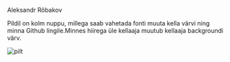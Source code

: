 Aleksandr Rõbakov

Pildil on kolm nuppu, millega saab vahetada fonti muuta kella värvi ning minna Github lingile.Minnes hiirega üle kellaaja muutub kellaaja backgroundi värv.

![pilt](https://imgur.com/RnI5y1H)
